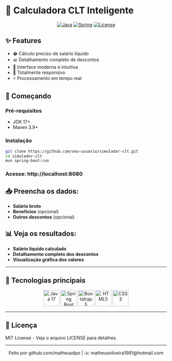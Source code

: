 # 💼 Calculadora CLT Inteligente

<div align="center">

[![Java](https://img.shields.io/badge/Java-17-%23ED8B00)](https://java.com)
[![Spring](https://img.shields.io/badge/Spring_Boot-3.2-%236DB33F)](https://spring.io)
[![License](https://img.shields.io/badge/License-MIT-%230077B5)](LICENSE)
</div>

## ✨ Features

- � Cálculo preciso de salário líquido
- 📊 Detalhamento completo de descontos
- 🎨 Interface moderna e intuitiva
- 📱 Totalmente responsivo
- ⚡ Processamento em tempo real

## 🚀 Começando

### Pré-requisitos
- JDK 17+
- Maven 3.9+

### Instalação
```bash
git clone https://github.com/seu-usuario/simulador-clt.git
cd simulador-clt
mvn spring-boot:run
```

### Acesse: http://localhost:8080


## 📥 Preencha os dados:
- **Salário bruto**
- **Benefícios** (opcional)
- **Outros descontos** (opcional)

## 📊 Veja os resultados:
- **Salário líquido calculado**
- **Detalhamento completo dos descontos**
- **Visualização gráfica dos valores**


---

## 🌈 Tecnologias principais

<div align="center">
  <img src="https://cdn.jsdelivr.net/gh/devicons/devicon/icons/java/java-original.svg" width="50" title="Java 17"/>
  <img src="https://cdn.jsdelivr.net/gh/devicons/devicon/icons/spring/spring-original.svg" width="50" title="Spring Boot 3.2"/>
  <img src="https://cdn.jsdelivr.net/gh/devicons/devicon/icons/bootstrap/bootstrap-original.svg" width="50" title="Bootstrap 5"/>
  <img src="https://cdn.jsdelivr.net/gh/devicons/devicon/icons/html5/html5-original.svg" width="50" title="HTML5"/>
  <img src="https://cdn.jsdelivr.net/gh/devicons/devicon/icons/css3/css3-original.svg" width="50" title="CSS3"/>
</div>  

---

## 📄 Licença
MIT License - Veja o arquivo LICENSE para detalhes.

---

<div align="center">  
Feito por github.com/matheusdpo | ✉️ matheusoliveira1991@hotmail.com  
</div>
